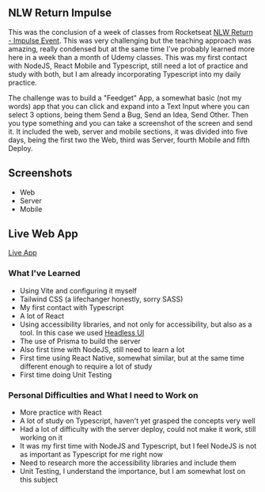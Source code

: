 ## NLW Return Impulse
This was the conclusion of a week of classes from Rocketseat [NLW Return - Impulse Event](https://lp.rocketseat.com.br/nlw-return). This was very challenging but the teaching approach was amazing, really condensed but at the same time I've probably learned more here in a week than a month of Udemy classes. This was my first contact with NodeJS, React Mobile and Typescript, still need a lot of practice and study with both, but I am already incorporating Typescript into my daily practice.

The challenge was to build a "Feedget" App, a somewhat basic (not my words) app that you can click and expand into a Text Input where you can select 3 options, being them Send a Bug, Send an Idea, Send Other. Then you type something and you can take a screenshot of the screen and send it. It included the web, server and mobile sections, it was divided into five days, being the first two the Web, third was Server, fourth Mobile and fifth Deploy.

## Screenshots

- Web
- Server
- Mobile

## Live Web App
[Live App](https://nlw-impulse-web-bay.vercel.app/)

### What I've Learned

- Using Vite and configuring it myself
- Tailwind CSS (a lifechanger honestly, sorry SASS)
- My first contact with Typescript
- A lot of React
- Using accessibility libraries, and not only for accessibility, but also as a tool. In this case we used [Headless UI](https://headlessui.dev/)
- The use of Prisma to build the server
- Also first time with NodeJS, still need to learn a lot
- First time using React Native, somewhat similar, but at the same time different enough to require a lot of study
- First time doing Unit Testing

### Personal Difficulties and What I need to Work on

- More practice with React
- A lot of study on Typescript, haven't yet grasped the concepts very well
- Had a lot of difficulty with the server deploy, could not make it work, still working on it
- It was my first time with NodeJS and Typescript, but I feel NodeJS is not as important as Typescript for me right now
- Need to research more the accessibility libraries and include them
- Unit Testing, I understand the importance, but I am somewhat lost on this subject
